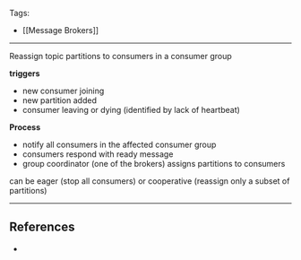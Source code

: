 Tags:
- [[Message Brokers]]
---
Reassign topic partitions to consumers in a consumer group

**triggers**
- new consumer joining
- new partition added
- consumer leaving or dying (identified by lack of heartbeat)

**Process**
- notify all consumers in the affected consumer group
- consumers respond with ready message
- group coordinator (one of the brokers) assigns partitions to consumers

can be eager (stop all consumers) or cooperative (reassign only a subset of partitions)

---
## References
- 